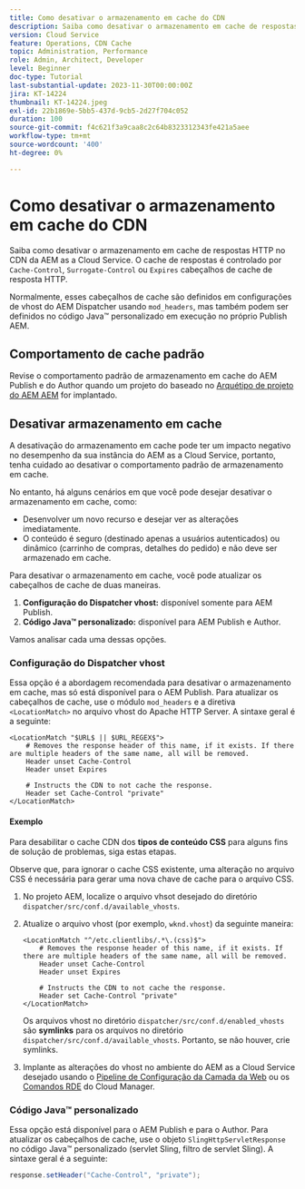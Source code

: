 ```yaml
---
title: Como desativar o armazenamento em cache do CDN
description: Saiba como desativar o armazenamento em cache de respostas HTTP no CDN da AEM as a Cloud Service.
version: Cloud Service
feature: Operations, CDN Cache
topic: Administration, Performance
role: Admin, Architect, Developer
level: Beginner
doc-type: Tutorial
last-substantial-update: 2023-11-30T00:00:00Z
jira: KT-14224
thumbnail: KT-14224.jpeg
exl-id: 22b1869e-5bb5-437d-9cb5-2d27f704c052
duration: 100
source-git-commit: f4c621f3a9caa8c2c64b8323312343fe421a5aee
workflow-type: tm+mt
source-wordcount: '400'
ht-degree: 0%

---
```


# Como desativar o armazenamento em cache do CDN

Saiba como desativar o armazenamento em cache de respostas HTTP no CDN da AEM as a Cloud Service. O cache de respostas é controlado por `Cache-Control`, `Surrogate-Control` ou `Expires` cabeçalhos de cache de resposta HTTP.

Normalmente, esses cabeçalhos de cache são definidos em configurações de vhost do AEM Dispatcher usando `mod_headers`, mas também podem ser definidos no código Java™ personalizado em execução no próprio Publish AEM.

## Comportamento de cache padrão

Revise o comportamento padrão de armazenamento em cache do AEM Publish e do Author quando um projeto do baseado no [Arquétipo de projeto do AEM AEM](./enable-caching.md#default-caching-behavior) for implantado.

## Desativar armazenamento em cache

A desativação do armazenamento em cache pode ter um impacto negativo no desempenho da sua instância do AEM as a Cloud Service, portanto, tenha cuidado ao desativar o comportamento padrão de armazenamento em cache.

No entanto, há alguns cenários em que você pode desejar desativar o armazenamento em cache, como:

- Desenvolver um novo recurso e desejar ver as alterações imediatamente.
- O conteúdo é seguro (destinado apenas a usuários autenticados) ou dinâmico (carrinho de compras, detalhes do pedido) e não deve ser armazenado em cache.

Para desativar o armazenamento em cache, você pode atualizar os cabeçalhos de cache de duas maneiras.

1. **Configuração do Dispatcher vhost:** disponível somente para AEM Publish.
1. **Código Java™ personalizado:** disponível para AEM Publish e Author.

Vamos analisar cada uma dessas opções.

### Configuração do Dispatcher vhost

Essa opção é a abordagem recomendada para desativar o armazenamento em cache, mas só está disponível para o AEM Publish. Para atualizar os cabeçalhos de cache, use o módulo `mod_headers` e a diretiva `<LocationMatch>` no arquivo vhost do Apache HTTP Server. A sintaxe geral é a seguinte:

```
<LocationMatch "$URL$ || $URL_REGEX$">
    # Removes the response header of this name, if it exists. If there are multiple headers of the same name, all will be removed.
    Header unset Cache-Control
    Header unset Expires

    # Instructs the CDN to not cache the response.
    Header set Cache-Control "private"
</LocationMatch>
```

#### Exemplo

Para desabilitar o cache CDN dos **tipos de conteúdo CSS** para alguns fins de solução de problemas, siga estas etapas.

Observe que, para ignorar o cache CSS existente, uma alteração no arquivo CSS é necessária para gerar uma nova chave de cache para o arquivo CSS.

1. No projeto AEM, localize o arquivo vhsot desejado do diretório `dispatcher/src/conf.d/available_vhosts`.
1. Atualize o arquivo vhost (por exemplo, `wknd.vhost`) da seguinte maneira:

   ```
   <LocationMatch "^/etc.clientlibs/.*\.(css)$">
       # Removes the response header of this name, if it exists. If there are multiple headers of the same name, all will be removed.
       Header unset Cache-Control
       Header unset Expires
   
       # Instructs the CDN to not cache the response.
       Header set Cache-Control "private"
   </LocationMatch>
   ```

   Os arquivos vhost no diretório `dispatcher/src/conf.d/enabled_vhosts` são **symlinks** para os arquivos no diretório `dispatcher/src/conf.d/available_vhosts`. Portanto, se não houver, crie symlinks.
1. Implante as alterações do vhost no ambiente do AEM as a Cloud Service desejado usando o [Pipeline de Configuração da Camada da Web](https://experienceleague.adobe.com/docs/experience-manager-cloud-service/content/implementing/using-cloud-manager/cicd-pipelines/introduction-ci-cd-pipelines.html?#web-tier-config-pipelines) ou os [Comandos RDE](https://experienceleague.adobe.com/docs/experience-manager-learn/cloud-service/developing/rde/how-to-use.html?lang=en#deploy-apache-or-dispatcher-configuration) do Cloud Manager.

### Código Java™ personalizado

Essa opção está disponível para o AEM Publish e para o Author. Para atualizar os cabeçalhos de cache, use o objeto `SlingHttpServletResponse` no código Java™ personalizado (servlet Sling, filtro de servlet Sling). A sintaxe geral é a seguinte:

```java
response.setHeader("Cache-Control", "private");
```
